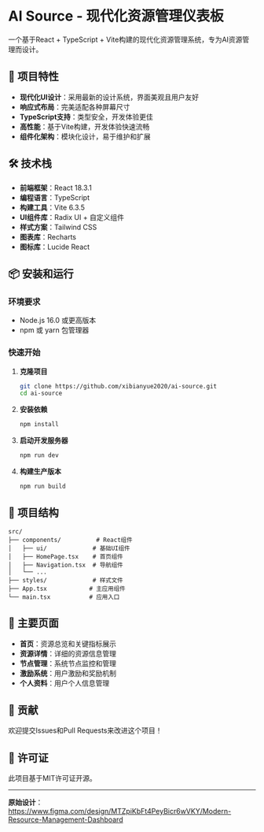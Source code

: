 
# AI Source - 现代化资源管理仪表板

一个基于React + TypeScript + Vite构建的现代化资源管理系统，专为AI资源管理而设计。

## 🚀 项目特性

- **现代化UI设计**：采用最新的设计系统，界面美观且用户友好
- **响应式布局**：完美适配各种屏幕尺寸
- **TypeScript支持**：类型安全，开发体验更佳
- **高性能**：基于Vite构建，开发体验快速流畅
- **组件化架构**：模块化设计，易于维护和扩展

## 🛠️ 技术栈

- **前端框架**：React 18.3.1
- **编程语言**：TypeScript
- **构建工具**：Vite 6.3.5
- **UI组件库**：Radix UI + 自定义组件
- **样式方案**：Tailwind CSS
- **图表库**：Recharts
- **图标库**：Lucide React

## 📦 安装和运行

### 环境要求
- Node.js 16.0 或更高版本
- npm 或 yarn 包管理器

### 快速开始

1. **克隆项目**
   ```bash
   git clone https://github.com/xibianyue2020/ai-source.git
   cd ai-source
   ```

2. **安装依赖**
   ```bash
   npm install
   ```

3. **启动开发服务器**
   ```bash
   npm run dev
   ```

4. **构建生产版本**
   ```bash
   npm run build
   ```

## 📁 项目结构

```
src/
├── components/          # React组件
│   ├── ui/             # 基础UI组件
│   ├── HomePage.tsx    # 首页组件
│   ├── Navigation.tsx  # 导航组件
│   └── ...
├── styles/             # 样式文件
├── App.tsx            # 主应用组件
└── main.tsx           # 应用入口
```

## 🎯 主要页面

- **首页**：资源总览和关键指标展示
- **资源详情**：详细的资源信息管理
- **节点管理**：系统节点监控和管理
- **激励系统**：用户激励和奖励机制
- **个人资料**：用户个人信息管理

## 🤝 贡献

欢迎提交Issues和Pull Requests来改进这个项目！

## 📄 许可证

此项目基于MIT许可证开源。

---

**原始设计**：https://www.figma.com/design/MTZpiKbFt4PeyBicr6wVKY/Modern-Resource-Management-Dashboard
  